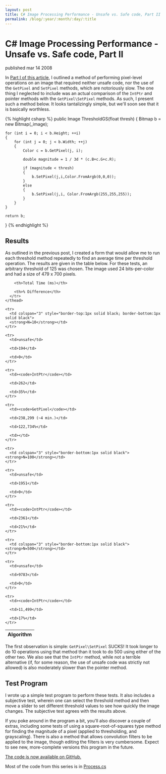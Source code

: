 ```yaml
---
layout: post
title: C# Image Processing Performance - Unsafe vs. Safe code, Part II
permalink: /blog/:year/:month/:day/:title
---
```


# C# Image Processing Performance - Unsafe vs. Safe code, Part II

<span class="pubdate">published mar 14 2008</span>

In <a href="http://davidthomasbernal.com/blog/2008/03/13/c-image-processing-performance-unsafe-vs-safe-code-part-i">Part I of this article</a>, I outlined a method of performing pixel-level operations on an image that required neither unsafe code, nor the use of the <code>GetPixel</code> and <code>SetPixel</code> methods, which are notoriously slow. The one thing I neglected to include was an actual comparison of the <code>IntPtr</code> and pointer methods with the <code>GetPixel\SetPixel</code> methods. As such, I present such a method below. It looks tantalizingly simple, but we'll soon see that it is basically worthless.

{% highlight csharp %}
public Image ThresholdGS(float thresh)
{
	Bitmap b = new Bitmap(_image);

	for (int i = 0; i < b.Height; ++i)
	{
		for (int j = 0; j < b.Width; ++j)
		{
			Color c = b.GetPixel(j, i);

			double magnitude = 1 / 3d * (c.B+c.G+c.R);
			
			if (magnitude < thresh)
			{
				b.SetPixel(j,i,Color.FromArgb(0,0,0));
			}
			else
			{
				b.SetPixel(j,i, Color.FromArgb(255,255,255));
			}
		}
	}

	return b;
}
{% endhighlight %}

<h2>Results</h2>
As outlined in the previous post, I created a form that would allow me to run each threshold method repeatedly to find an average time per threshold operation. The results are given in the table below. For these tests, an arbitrary threshold of 125 was chosen. The image used 24 bits-per-color and had a size of 479 x 700 pixels.

<table>
    <thead>
      <tr>
        <th>Algorithm</th>

        <th>Total Time (ms)</th>

        <th>% Difference</th>
      </tr>
    </thead>

    <tr>
      <td colspan="3" style="border-top:1px solid black; border-bottom:1px solid black">
      <strong>N=10</strong></td>
    </tr>

    <tr>
      <td>unsafe</td>

      <td>194</td>

      <td>0</td>
    </tr>

    <tr>
      <td><code>IntPtr</code></td>

      <td>262</td>

      <td>35%</td>
    </tr>

    <tr>
      <td><code>GetPixel</code></td>

      <td>238,299 (~4 min.)</td>

      <td>122,734%</td>

      <td></td>
    </tr>

    <tr>
      <td colspan="3" style="border-bottom:1px solid black"><strong>N=100</strong></td>
    </tr>

    <tr>
      <td>unsafe</td>

      <td>1951</td>

      <td>0</td>
    </tr>

    <tr>
      <td><code>IntPtr</code></td>

      <td>2361</td>

      <td>21%</td>
    </tr>

    <tr>
      <td colspan="3" style="border-bottom:1px solid black"><strong>N=500</strong></td>
    </tr>

    <tr>
      <td>unsafe</td>

      <td>9783</td>

      <td>0</td>
    </tr>

    <tr>
      <td><code>IntPtr</code></td>

      <td>11,499</td>

      <td>17%</td>
    </tr>
  </table>

The first observation is simple: <code>GetPixel\SetPixel</code> SUCKS! It took longer to do 10 operations using that method than it took to do 500 using either of the other two. We also see that the <code>IntPtr</code> method, while not a terrible alternative (if, for some reason, the use of unsafe code was strictly not allowed) is also moderately slower than the pointer method. 

<h2>Test Program</h2>

I wrote up a simple test program to perform these tests. It also includes a subjective test, wherein one can select the threshold method and then move a slider to set different threshold values to see how quickly the image changes. The subjective test agrees with the results above.

If you poke around in the program a bit, you'll also discover a couple of extras, including some tests of using a square-root-of-squares type method for finding the magnitude of a pixel (applied to thresholding, and grayscaling). There is also a method that allows convolution filters to be applied to the image, though editing the filters is very cumbersome. Expect to see new, more-complete versions this program in the future.

<a href="https://github.com/dtb/CSharp-Image-Processing-Sample">The code is now available on GitHub.</a>

Most of the code from this series is in [Process.cs](https://github.com/dtb/CSharp-Image-Processing-Sample/blob/master/ImageProcessor/Process.cs)



